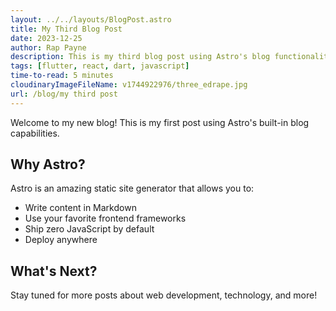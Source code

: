 ```yaml
---
layout: ../../layouts/BlogPost.astro
title: My Third Blog Post
date: 2023-12-25
author: Rap Payne
description: This is my third blog post using Astro's blog functionality.
tags: [flutter, react, dart, javascript]
time-to-read: 5 minutes
cloudinaryImageFileName: v1744922976/three_edrape.jpg
url: /blog/my third post
---
```


Welcome to my new blog! This is my first post using Astro's built-in blog capabilities.

## Why Astro?

Astro is an amazing static site generator that allows you to:

- Write content in Markdown
- Use your favorite frontend frameworks
- Ship zero JavaScript by default
- Deploy anywhere

## What's Next?

Stay tuned for more posts about web development, technology, and more!